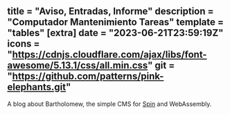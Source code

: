 title = "Aviso, Entradas, Informe"
description = "Computador Mantenimiento Tareas"
template = "tables"
[extra]
date = "2023-06-21T23:59:19Z"
icons = "https://cdnjs.cloudflare.com/ajax/libs/font-awesome/5.13.1/css/all.min.css"
git = "https://github.com/patterns/pink-elephants.git"
---
A blog about Bartholomew, the simple CMS for [Spin](https://github.com/fermyon/spin) and WebAssembly.
